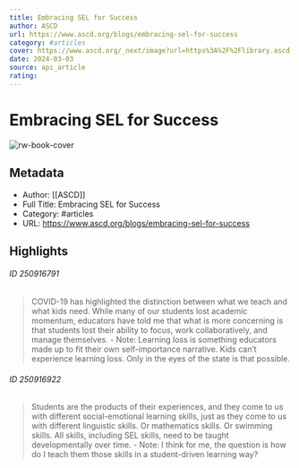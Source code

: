 ```yaml
---
title: Embracing SEL for Success
author: ASCD
url: https://www.ascd.org/blogs/embracing-sel-for-success
category: #articles
cover: https://www.ascd.org/_next/image?url=https%3A%2F%2Flibrary.ascd.org%2Fm%2F574bc316434261fd%2Fwebimage-0317_r_accokeek-academy-k-8-2015-36_DL.jpg&w=3840&q=75
date: 2024-03-03
source: api_article
rating:
---
```

# Embracing SEL for Success

![rw-book-cover](https://www.ascd.org/_next/image?url=https%3A%2F%2Flibrary.ascd.org%2Fm%2F574bc316434261fd%2Fwebimage-0317_r_accokeek-academy-k-8-2015-36_DL.jpg&w=3840&q=75)

## Metadata
- Author: [[ASCD]]
- Full Title: Embracing SEL for Success
- Category: #articles
- URL: https://www.ascd.org/blogs/embracing-sel-for-success

## Highlights
###### ID 250916791
> COVID-19 has highlighted the distinction between what we teach and what kids need. While many of our students lost academic momentum, educators have told me that what is more concerning is that students lost their ability to focus, work collaboratively, and manage themselves.
    - Note: Learning loss is something educators made up to fit their own self-importance narrative. Kids can’t experience learning loss. Only in the eyes of the state is that possible.
    
###### ID 250916922
> Students are the products of their experiences, and they come to us with different social-emotional learning skills, just as they come to us with different linguistic skills. Or mathematics skills. Or swimming skills. All skills, including SEL skills, need to be taught developmentally over time.
    - Note: I think for me, the question is how do I teach them those skills in a student-driven learning way?
    
